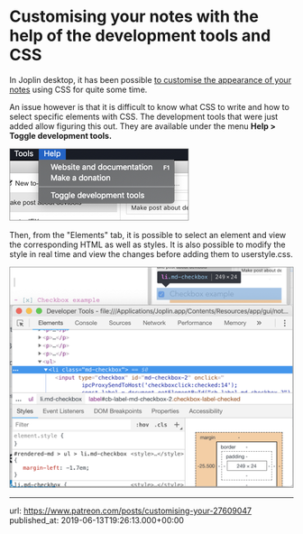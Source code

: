 # Customising your notes with the help of the development tools and CSS

In Joplin desktop, it has been possible [to customise the appearance of your notes](https://joplinapp.org/#custom-css) using CSS for quite some time.

An issue however is that it is difficult to know what CSS to write and how to select specific elements with CSS. The development tools that were just added allow figuring this out. They are available under the menu **Help > Toggle development tools.**

![](images/20190613-202613_0.png)

Then, from the "Elements" tab, it is possible to select an element and view the corresponding HTML as well as styles. It is also possible to modify the style in real time and view the changes before adding them to userstyle.css.

![](images/20190613-202613_1.png)

* * *

url: https://www.patreon.com/posts/customising-your-27609047
published_at: 2019-06-13T19:26:13.000+00:00